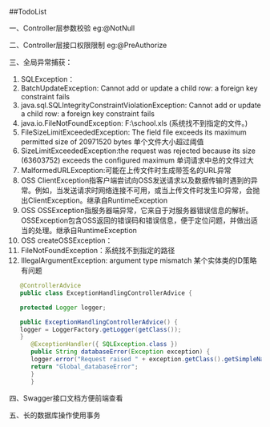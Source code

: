 ##TodoList

一、Controller层参数校验 eg:@NotNull

二、Controller层接口权限限制 eg:@PreAuthorize

三、全局异常捕获：
1. SQLException：
2. BatchUpdateException: Cannot add or update a child row: a foreign key constraint fails
3. java.sql.SQLIntegrityConstraintViolationException: Cannot add or update a child row: a foreign key constraint fails
4. java.io.FileNotFoundException: F:\school.xls (系统找不到指定的文件。)
5. FileSizeLimitExceededException: The field file exceeds its maximum permitted size of 20971520 bytes 单个文件大小超过阈值
6. SizeLimitExceededException:the request was rejected because its size (63603752) exceeds the configured maximum 单词请求中总的文件过大
7. MalformedURLException:可能在上传文件时生成带签名的URL异常
8. OSS ClientException指客户端尝试向OSS发送请求以及数据传输时遇到的异常。例如，当发送请求时网络连接不可用，或当上传文件时发生IO异常，会抛出ClientException。继承自RuntimeException
9. OSS OSSException指服务器端异常，它来自于对服务器错误信息的解析。OSSException包含OSS返回的错误码和错误信息，便于定位问题，并做出适当的处理。继承自RuntimeException
10. OSS createOSSException：
11. FileNotFoundException：系统找不到指定的路径
12. IllegalArgumentException: argument type mismatch 某个实体类的ID策略有问题
   
```java
   @ControllerAdvice
   public class ExceptionHandlingControllerAdvice {

   protected Logger logger;

   public ExceptionHandlingControllerAdvice() {
   logger = LoggerFactory.getLogger(getClass());
   }
      @ExceptionHandler({ SQLException.class })
      public String databaseError(Exception exception) {
      logger.error("Request raised " + exception.getClass().getSimpleName());
      return "Global_databaseError";
      }
      }
```

四、Swagger接口文档方便前端查看

五、长的数据库操作使用事务